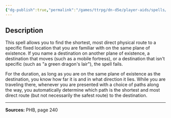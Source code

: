 ```yaml
---
{"dg-publish":true,"permalink":"/games/ttrpg/dn-d5e/player-aids/spells/level-6/find-the-path/","tags":["ttrpg/dnd/5e","verbal","somatic","material","concentration","spell"],"noteIcon":""}
---
```



## Description
This spell allows you to find the shortest, most direct physical route to a specific fixed location that you are familiar with on the same plane of existence.
If you name a destination on another plane of existence, a destination that moves (such as a mobile fortress), or a destination that isn't specific (such as "a green dragon's lair"), the spell fails.

For the duration, as long as you are on the same plane of existence as the destination, you know how far it is and in what direction it lies.
While you are traveling there, whenever you are presented with a choice of paths along the way, you automatically determine which path is the shortest and most direct route (but not necessarily the safest route) to the destination.

---

**Sources:** PHB, page 240
